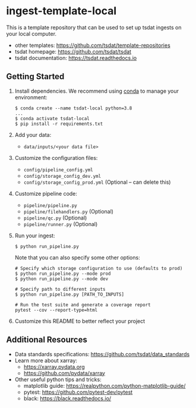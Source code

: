 # ingest-template-local

This is a template repository that can be used to set up tsdat ingests on your local computer. 

- other templates: https://github.com/tsdat/template-repositories
- tsdat homepage: https://github.com/tsdat/tsdat
- tsdat documentation: https://tsdat.readthedocs.io

## Getting Started

1. Install dependencies. We recommend using [conda](https://conda.io/projects/conda/en/latest/user-guide/install/index.html) to manage your environment:
    ```
    $ conda create --name tsdat-local python=3.8
    ...
    $ conda activate tsdat-local
    $ pip install -r requirements.txt
    ```

2. Add your data:
    * `data/inputs/<your data file>`

3. Customize the configuration files:
    * `config/pipeline_config.yml`
    * `config/storage_config_dev.yml`
    * `config/storage_config_prod.yml` (Optional – can delete this)

4. Customize pipeline code:
    * `pipeline/pipeline.py`
    * `pipeline/filehandlers.py` (Optional)
    * `pipeline/qc.py` (Optional)
    * `pipeline/runner.py` (Optional)

5. Run your ingest:
    ```
    $ python run_pipeline.py
    ```

    Note that you can also specify some other options:
    ```    
    # Specify which storage configuration to use (defaults to prod)
    $ python run_pipeline.py --mode prod
    $ python run_pipeline.py --mode dev

    # Specify path to different inputs
    $ python run_pipeline.py [PATH_TO_INPUTS]

    # Run the test suite and generate a coverage report
    pytest --cov --report-type=html
    ```

6. Customize this README to better reflect your project

## Additional Resources

- Data standards specifications: https://github.com/tsdat/data_standards
- Learn more about xarray: 
    - https://xarray.pydata.org
    - https://github.com/pydata/xarray
- Other useful python tips and tricks:
    - matplotlib guide: https://realpython.com/python-matplotlib-guide/
    - pytest: https://github.com/pytest-dev/pytest
    - black: https://black.readthedocs.io/